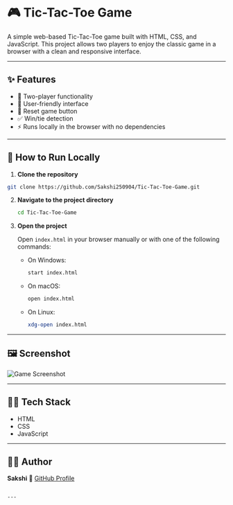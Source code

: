 # 🎮 Tic-Tac-Toe Game

A simple web-based Tic-Tac-Toe game built with HTML, CSS, and JavaScript. This project allows two players to enjoy the classic game in a browser with a clean and responsive interface.

---

## ✨ Features

- 🎯 Two-player functionality
- 🎨 User-friendly interface
- 🔄 Reset game button
- ✅ Win/tie detection
- ⚡ Runs locally in the browser with no dependencies

---

## 🚀 How to Run Locally

1.  **Clone the repository**

   ```bash
   git clone https://github.com/Sakshi250904/Tic-Tac-Toe-Game.git
````

2. **Navigate to the project directory**

   ```bash
   cd Tic-Tac-Toe-Game
   ```

3. **Open the project**

   Open `index.html` in your browser manually or with one of the following commands:

   * On Windows:

     ```bash
     start index.html
     ```

   * On macOS:

     ```bash
     open index.html
     ```

   * On Linux:

     ```bash
     xdg-open index.html
     ```

---

## 🖼️ Screenshot

![Game Screenshot](screenshot.png) <!-- Replace this path if needed -->

---

## 🧑‍💻 Tech Stack

* HTML
* CSS
* JavaScript

---

## 🙋‍♀️ Author

**Sakshi**
🔗 [GitHub Profile](https://github.com/Sakshi250904)

```

---


